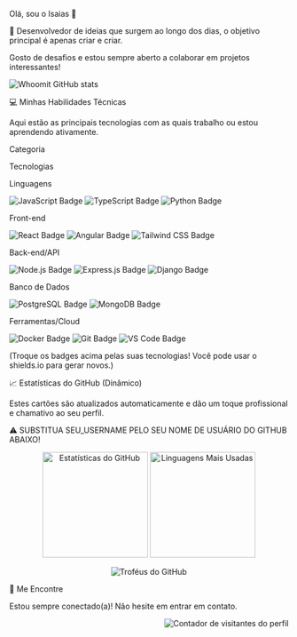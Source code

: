 
Olá, sou o Isaias 👋

🚀 Desenvolvedor de ideias que surgem ao longo dos dias, o objetivo principal é apenas criar e criar.

Gosto de desafios e estou sempre aberto a colaborar em projetos interessantes!



![Whoomit GitHub stats](https://github-readme-stats.vercel.app/api?username=Whoomit&show_icons=true&theme=radical)

💻 Minhas Habilidades Técnicas

Aqui estão as principais tecnologias com as quais trabalho ou estou aprendendo ativamente.

Categoria

Tecnologias

Linguagens

<img src="https://www.google.com/search?q=https://img.shields.io/badge/JavaScript-F7DF1E%3Fstyle%3Dfor-the-badge%26logo%3Djavascript%26logoColor%3Dblack" alt="JavaScript Badge"/> <img src="https://www.google.com/search?q=https://img.shields.io/badge/TypeScript-007ACC%3Fstyle%3Dfor-the-badge%26logo%3Dtypescript%26logoColor%3Dwhite" alt="TypeScript Badge"/> <img src="https://www.google.com/search?q=https://img.shields.io/badge/Python-3776AB%3Fstyle%3Dfor-the-badge%26logo%3Dpython%26logoColor%3Dwhite" alt="Python Badge"/>

Front-end

<img src="https://www.google.com/search?q=https://img.shields.io/badge/React-61DAFB%3Fstyle%3Dfor-the-badge%26logo%3Dreact%26logoColor%3Dblack" alt="React Badge"/> <img src="https://img.shields.io/badge/Angular-DD0031?style=for-the-badge&logo=angular&logoColor=white" alt="Angular Badge"/> <img src="https://www.google.com/search?q=https://img.shields.io/badge/Tailwind_CSS-06B6D4%3Fstyle%3Dfor-the-badge%26logo%3Dtailwind-css%26logoColor%3Dwhite" alt="Tailwind CSS Badge"/>

Back-end/API

<img src="https://www.google.com/search?q=https://img.shields.io/badge/Node.js-339933%3Fstyle%3Dfor-the-badge%26logo%3Dnode.js%26logoColor%3Dwhite" alt="Node.js Badge"/> <img src="https://www.google.com/search?q=https://img.shields.io/badge/Express.js-000000%3Fstyle%3Dfor-the-badge%26logo%3Dexpress%26logoColor%3Dwhite" alt="Express.js Badge"/> <img src="https://www.google.com/search?q=https://img.shields.io/badge/Django-092E20%3Fstyle%3Dfor-the-badge%26logo%3Ddjango%26logoColor%3Dwhite" alt="Django Badge"/>

Banco de Dados

<img src="https://www.google.com/search?q=https://img.shields.io/badge/PostgreSQL-4169E1%3Fstyle%3Dfor-the-badge%26logo%3Dpostgresql%26logoColor%3Dwhite" alt="PostgreSQL Badge"/> <img src="https://www.google.com/search?q=https://img.shields.io/badge/MongoDB-47A248%3Fstyle%3Dfor-the-badge%26logo%3Dmongodb%26logoColor%3Dwhite" alt="MongoDB Badge"/>

Ferramentas/Cloud

<img src="https://www.google.com/search?q=https://img.shields.io/badge/Docker-2496ED%3Fstyle%3Dfor-the-badge%26logo%3Ddocker%26logoColor%3Dwhite" alt="Docker Badge"/> <img src="https://www.google.com/search?q=https://img.shields.io/badge/Git-F05032%3Fstyle%3Dfor-the-badge%26logo%3Dgit%26logoColor%3Dwhite" alt="Git Badge"/> <img src="https://www.google.com/search?q=https://img.shields.io/badge/VS_Code-007ACC%3Fstyle%3Dfor-the-badge%26logo%3Dvisual-studio-code%26logoColor%3Dwhite" alt="VS Code Badge"/>

(Troque os badges acima pelas suas tecnologias! Você pode usar o shields.io para gerar novos.)

📈 Estatísticas do GitHub (Dinâmico)

Estes cartões são atualizados automaticamente e dão um toque profissional e chamativo ao seu perfil.

⚠️ SUBSTITUA SEU_USERNAME PELO SEU NOME DE USUÁRIO DO GITHUB ABAIXO!

<p align="center">
<!-- GitHub Stats Card -->
<img src="https://www.google.com/search?q=https://github-readme-stats.vercel.app/api%3Fusername%3DSEU_USERNAME%26show_icons%3Dtrue%26theme%3Donedark%26include_all_commits%3Dtrue%26count_private%3Dtrue%26locale%3Dpt-br" alt="Estatísticas do GitHub" height="190px"/>

<!-- Top Languages Card -->

<img src="https://www.google.com/search?q=https://github-readme-stats.vercel.app/api/top-langs/%3Fusername%3DSEU_USERNAME%26layout%3Dcompact%26theme%3Donedark%26langs_count%3D6%26locale%3Dpt-br" alt="Linguagens Mais Usadas" height="190px"/>
</p>

<!-- Trophies (Opcional - Adiciona "troféus" baseados nas suas conquistas) -->

<p align="center">
<img src="https://www.google.com/search?q=https://github-profile-trophy.vercel.app/%3Fusername%3DSEU_USERNAME%26theme%3Ddiscord" alt="Troféus do GitHub"/>
</p>

🔗 Me Encontre

Estou sempre conectado(a)! Não hesite em entrar em contato.

<!-- Contador de Visitantes (Opcional) -->

<p align="right">
<img src="https://www.google.com/search?q=https://profile-counter.glitch.me/SEU_USERNAME/count.svg" alt="Contador de visitantes do perfil"/>
</p>
